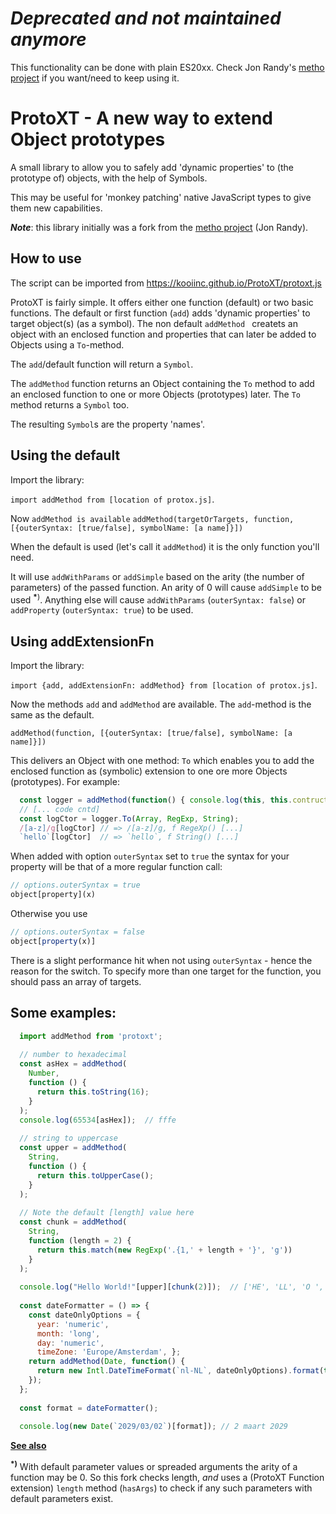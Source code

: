 # *Deprecated and not maintained anymore*

This functionality can be done with plain ES20xx. Check Jon Randy's [metho project](https://github.com/jonrandy/metho) 
if you want/need to keep using it.

# ProtoXT - A new way to extend Object prototypes

A small library to allow you to safely add 'dynamic properties' to (the prototype of) objects, 
with the help of Symbols.

This may be useful for 'monkey patching' native JavaScript types to give them new capabilities.

***Note***: this library initially was a fork from the [metho project](https://github.com/jonrandy/metho) (Jon Randy).

## How to use

The script can be imported from https://kooiinc.github.io/ProtoXT/protoxt.js

ProtoXT is fairly simple. It offers either one function (default) or two basic functions.
The default or first function (`add`) adds 'dynamic properties' to target object(s) 
(as a symbol). The non default `addMethod ` createts an object with an enclosed function 
and  properties that can later be added to Objects using a `To`-method. 

The `add`/default function will return a `Symbol`.

The `addMethod` function returns an Object containing the `To` method to add an enclosed function 
to one or more Objects (prototypes) later. The `To` method returns a `Symbol` too.  

The resulting `Symbol`s are the property 'names'.

## Using the default
Import the library: 

`import addMethod from [location of protox.js]`.

Now `addMethod is available`
`addMethod(targetOrTargets, function, [{outerSyntax: [true/false], symbolName: [a name]}])`

When the default is used (let's call it `addMethod`) it is the only function you'll need.

It will use `addWithParams` or `addSimple` based on the arity (the number of parameters)
of the passed function. An arity of 0 will cause `addSimple` to be used <sup><b>*</b>)</sup>.
Anything else will cause `addWithParams` (`outerSyntax: false`) or `addProperty` (`outerSyntax: true`) 
to be used.

## Using addExtensionFn
Import the library:

`import {add, addExtensionFn: addMethod} from [location of protox.js]`.

Now the methods `add`  and `addMethod` are available. The `add`-method is the same as the default.

`addMethod(function, [{outerSyntax: [true/false], symbolName: [a name]}])`

This delivers an Object with one method: `To` which enables you to add the enclosed function as
(symbolic) extension to one ore more Objects (prototypes). For example:

```js 
  const logger = addMethod(function() { console.log(this, this.contructor); })
  // [... code cntd]
  const logCtor = logger.To(Array, RegExp, String);
  /[a-z]/g[logCtor] // => /[a-z]/g, f RegeXp() [...]
  `hello`[logCtor]  // => `hello`, f String() [...]
```

When added with option `outerSyntax` set to `true` the syntax for your property will be 
that of a more regular function call:
```js
// options.outerSyntax = true
object[property](x)
```
Otherwise you use
```js
// options.outerSyntax = false
object[property(x)]
```
There is a slight performance hit when not using `outerSyntax` - hence the reason for the switch. 
To specify more than one target for the function, you should pass an array of targets.

## Some examples:

```js
  import addMethod from 'protoxt';
  
  // number to hexadecimal
  const asHex = addMethod(
    Number,
    function () {
      return this.toString(16);
    }
  );
  console.log(65534[asHex]);  // fffe
  
  // string to uppercase
  const upper = addMethod(
    String,
    function () {
      return this.toUpperCase();
    }
  );
  
  // Note the default [length] value here
  const chunk = addMethod(
    String,
    function (length = 2) {
      return this.match(new RegExp('.{1,' + length + '}', 'g'))
    }
  );
  
  console.log("Hello World!"[upper][chunk(2)]);  // ['HE', 'LL', 'O ', 'WO', 'RL', 'D!']
  
  const dateFormatter = () => {
    const dateOnlyOptions = { 
      year: 'numeric', 
      month: 'long', 
      day: 'numeric', 
      timeZone: 'Europe/Amsterdam', };
    return addMethod(Date, function() { 
      return new Intl.DateTimeFormat(`nl-NL`, dateOnlyOptions).format(this); 
    });
  };
  
  const format = dateFormatter();
  
  console.log(new Date(`2029/03/02`)[format]); // 2 maart 2029
```

[**See also**](https://stackblitz.com/edit/web-platform-atdytt?file=script.js)

<sup><b>*)</b></sup> With default parameter values or spreaded arguments the arity
  of a function may be 0. So this fork checks length, *and* uses a (ProtoXT Function extension) `length` method
  (`hasArgs`) to check if any such parameters with default parameters exist.
